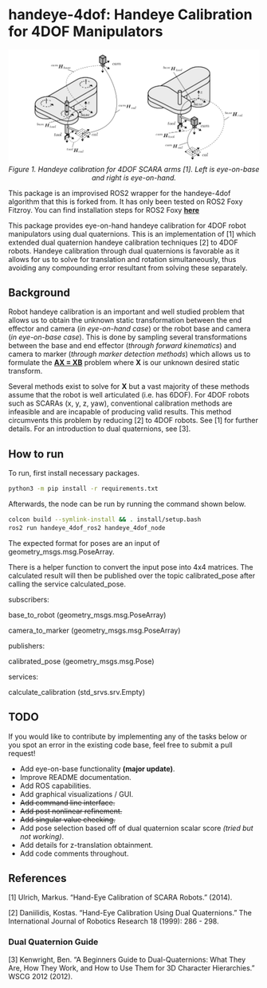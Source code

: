 # handeye-4dof: Handeye Calibration for 4DOF Manipulators

<p align="center">
<img src="images/scara.png" alt>
<br>
<em> Figure 1. Handeye calibration for 4DOF SCARA arms [1]. Left is eye-on-base and right is eye-on-hand. </em>
</p>

This package is an improvised ROS2 wrapper for the handeye-4dof algorithm that this is forked from. It has only been tested on ROS2 Foxy Fitzroy. You can find installation steps for ROS2 Foxy [**here**](https://docs.ros.org/en/foxy/Installation/Ubuntu-Install-Debians.html)

This package provides eye-on-hand handeye calibration for 4DOF robot manipulators using dual quaternions. This is an implementation of [1] which extended dual quaternion handeye calibration techniques [2] to 4DOF robots. Handeye calibration through dual quaternions is favorable as it allows for us to solve for translation and rotation simultaneously, thus avoiding any compounding error resultant from solving these separately.
## Background

Robot handeye calibration is an important and well studied problem that allows us to obtain the unknown static transformation between the end effector and camera (*in eye-on-hand case*) or the robot base and camera (*in eye-on-base case*). This is done by sampling several transformations between the base and end effector (*through forward kinematics*) and camera to marker (*through marker detection methods*) which allows us to formulate the [**AX = XB**](https://en.wikipedia.org/wiki/Hand_eye_calibration_problem) problem where **X** is our unknown desired static transform.

Several methods exist to solve for **X** but a vast majority of these methods assume that the robot is well articulated (i.e. has 6DOF). For 4DOF robots such as SCARAs (x, y, z, yaw), conventional calibration methods are infeasible and are incapable of producing valid results. This method circumvents this problem by reducing [2] to 4DOF robots. See [1] for further details. For an introduction to dual quaternions, see [3].

## How to run
To run, first install necessary packages.
```bash
python3 -m pip install -r requirements.txt
```

Afterwards, the node can be run by running the command shown below. 

```bash
colcon build --symlink-install && . install/setup.bash
ros2 run handeye_4dof_ros2 handeye_4dof_node
```

The expected format for poses are an input of geometry_msgs.msg.PoseArray. 

There is a helper function to convert the input pose into 4x4 matrices. The calculated result will then be published over the topic calibrated_pose after calling the service calculated_pose.

subscribers:

base_to_robot (geometry_msgs.msg.PoseArray)

camera_to_marker (geometry_msgs.msg.PoseArray)

publishers:

calibrated_pose (geometry_msgs.msg.Pose)

services:

calculate_calibration (std_srvs.srv.Empty)



## TODO
If you would like to contribute by implementing any of the tasks below or you spot an error in the existing code base, feel free to submit a pull request!

- Add eye-on-base functionality **(major update)**.
- Improve README documentation.
- Add ROS capabilities.
- Add graphical visualizations / GUI.
- ~~Add command line interface.~~
- ~~Add post nonlinear refinement.~~
- ~~Add singular value checking.~~
- Add pose selection based off of dual quaternion scalar score *(tried but not working)*.
- Add details for z-translation obtainment.
- Add code comments throughout.

## References
[1] Ulrich, Markus. “Hand-Eye Calibration of SCARA Robots.” (2014).

[2] Daniilidis, Kostas. “Hand-Eye Calibration Using Dual Quaternions.” The International Journal of Robotics Research 18 (1999): 286 - 298.

### Dual Quaternion Guide
[3] Kenwright, Ben. “A Beginners Guide to Dual-Quaternions: What They Are, How They Work, and How to Use Them for 3D Character Hierarchies.” WSCG 2012 (2012).



